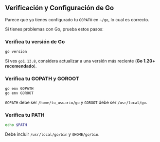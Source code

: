 ## Verificación y Configuración de Go

Parece que ya tienes configurado tu `GOPATH` en `~/go`, lo cual es correcto.

Si tienes problemas con Go, prueba estos pasos:

### Verifica tu versión de Go
```sh
go version
```
Si ves `go1.13.8`, considera actualizar a una versión más reciente (**Go 1.20+ recomendado**).

### Verifica tu GOPATH y GOROOT
```sh
go env GOPATH
go env GOROOT
```
`GOPATH` debe ser `/home/tu_usuario/go` y `GOROOT` debe ser `/usr/local/go`.

### Verifica tu PATH
```sh
echo $PATH
```
Debe incluir `/usr/local/go/bin` y `$HOME/go/bin`.


